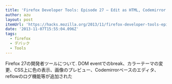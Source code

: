 ```yaml
---
title: 'Firefox Developer Tools: Episode 27 – Edit as HTML, Codemirror & more ✩ Mozilla Hacks – the Web developer blog'
author: azu
layout: post
itemUrl: 'https://hacks.mozilla.org/2013/11/firefox-developer-tools-episode-27-edit-as-html-codemirror-more/'
date: '2013-11-07T15:55:04.096Z'
tags:
  - firefox
  - デバック
  - Tools
---
```

Firefox 27の開発者ツールについて.
DOM eventでのbreak、カラーテーマの変更、CSS上に色の表示、画像のプレビュー、Codemirrorベースのエディタ、reflowのログ機能等が追加された
